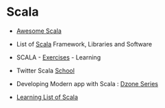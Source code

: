 # Scala 
* [Awesome Scala](https://github.com/lauris/awesome-scala) 

* List of [Scala](https://scala.libhunt.com/) Framework, Libraries and Software

* SCALA - [Exercises](https://www.scala-exercises.org/) - Learning
* Twitter Scala [School](https://twitter.github.io/scala_school/)

* Developing Modern app with Scala : [Dzone Series](https://www.javacodegeeks.com/2016/11/scala-tutorial-developing-modern-applications.html)


* [Learning List of Scala](https://github.com/bwwinthehouse/learning_scala)
